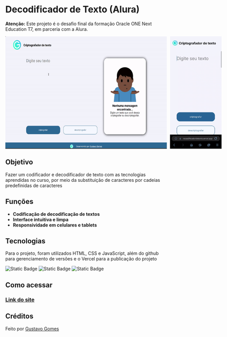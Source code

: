 
# Decodificador de Texto (Alura)

**Atenção:** Este projeto é o desafio final da formação Oracle ONE Next Education T7, em parceria com a Alura.

<div align=center style="display:flex; flex-direction:row; gap:10px; ">
<img src="./assets/img/demo-md.gif" alt="demo" height="350">
<img src="./assets/img/demo-md-mobile.gif" alt="demo-mobile" height="350" >
</div>

## Objetivo

Fazer um codificador e decodificador de texto com as tecnologias aprendidas no curso, por meio da substituição de caracteres por cadeias predefinidas de caracteres

## Funções
* **Codificação de decodificação de textos**
* **Interface intuitiva e limpa**
* **Responsividade em celulares e tablets**





## Tecnologias
 
Para o projeto, foram utilizados HTML, CSS e JavaScript, além do github para gerenciamento de versões e o Vercel para a publicação do projeto

![Static Badge](https://img.shields.io/badge/HTML%20-%20logo?style=flat-square&logo=html5&logoColor=white&logoSize=auto&labelColor=%23E34F26&color=2b2b2d)
![Static Badge](https://img.shields.io/badge/CSS%20-%20logo?style=flat-square&logo=CSS3&logoColor=white&logoSize=auto&labelColor=%231572B6&color=2b2b2d)
![Static Badge](https://img.shields.io/badge/JavaScript%20-%20logo?style=flat-square&logo=JavaScript&logoColor=gray&logoSize=auto&labelColor=%23F7DF1E&color=2b2b2d)

## Como acessar

### [Link do site](https://transcodificadordetexto.vercel.app/)

## Créditos

Feito por [Gustavo Gomes](https://gustavo-gomes-home.vercel.app/)




